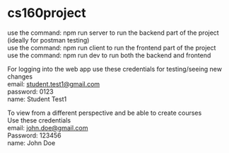 # cs160project

use the command: npm run server to run the backend part of the project (ideally for postman testing)<br>
use the command: npm run client to run the frontend part of the project <br>
use the command: npm run dev to run both the backend and frontend <br>

For logging into the web app use these credentials for testing/seeing new changes <br>
email: student.test1@gmail.com <br>
password: 0123 <br>
name: Student Test1<br>

To view from a different perspective and be able to create courses <br>
Use these credentials <br> 
email: john.doe@gmail.com <br>
Password: 123456 <br>
name: John Doe <br>
